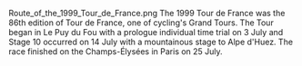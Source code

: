Route_of_the_1999_Tour_de_France.png The 1999 Tour de France was the 86th edition of Tour de France, one of cycling's Grand Tours. The Tour began in Le Puy du Fou with a prologue individual time trial on 3 July and Stage 10 occurred on 14 July with a mountainous stage to Alpe d'Huez. The race finished on the Champs-Élysées in Paris on 25 July.
